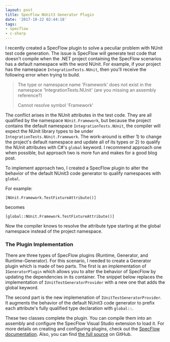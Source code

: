 ```yaml
---
layout: post
title: SpecFlow NUnit3 Generator Plugin
date: '2017-10-22 02:44:18'
tags:
- specflow
- c-sharp
---
```


I recently created a SpecFlow plugin to solve a peculiar problem with NUnit test code generation. The issue is SpecFlow will generate test code that doesn't compile when the .NET project containing the SpecFlow scenarios has a default namespace with the word NUnit. For example, if your project has the namespace `IntegrationTests.NUnit`, then you'll receive the following error when trying to build.

>The type or namespace name 'Framework' does not exist in the namespace 'IntegrationTests.NUnit' (are you missing an assembly reference?)
>
>Cannot resolve symbol 'Framework'

The conflict arises in the NUnit attributes in the test code. They are all qualified by the namespace `NUnit.Framework`, but because the project contains the default namespace `IntegrationTests.NUnit`, the compiler will expect the NUnit library types to be under `IntegrationTests.NUnit.Framework`. The work-around is either 1) to change the project's default namespace and update all of its types or 2) to qualify the NUnit attributes with C#'s `global` keyword. I recommend approach one when possible, but approach two is more fun and makes for a good blog post.

To implement approach two, I created a SpecFlow plugin to alter the behavior of the default NUnit3 code generator to qualify namespaces with `global`.

For example:

```
[NUnit.Framework.TestFixtureAttribute()]
```

becomes

```
[global::NUnit.Framework.TestFixtureAttribute()]
```

Now the compiler knows to resolve the attribute type starting at the global namespace instead of the project namespace.

### The Plugin Implementation

There are three types of SpecFlow plugins (Runtime, Generator, and Runtime-Generator). For this scenario, I needed to create a Generator plugin which is made of two parts. The first is an implementation of `IGeneratorPlugin` which allows you to alter the behavior of SpecFlow by updating the dependencies in its container. The snippet below replaces the implementation of `IUnitTestGeneratorProvider` with a new one that adds the global keyword.

<script src="https://gist.github.com/joebuschmann/34573c6f0f2fea71421db5fb61c79c9c.js"></script>

The second part is the new implemenation of `IUnitTestGeneratorProvider`. It augments the behavior of the default NUnit3 code generator to prefix each attribute's fully qualified type declaration with `global::`.

<script src="https://gist.github.com/joebuschmann/78b2861edce869ae1375896531b4a5c6.js"></script>

These two classes complete the plugin. You can compile them into an assembly and configure the SpecFlow Visual Studio extension to load it. For more details on creating and configuring plugins, check out the [SpecFlow documentation](https://specflow.org/documentation/Plugins/). Also, you can find [the full source](https://github.com/joebuschmann/specflow-plugin-nunit3-with-global) on GitHub.